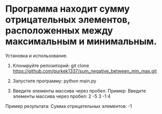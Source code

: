 # Программа находит сумму отрицательных элементов, расположенных между максимальным и минимальным.

Установка и использование.

1. Клонируйте репозиторий:
git clone https://github.com/purkek1337/sum_negative_between_min_max.git

3. Запустите программу:
python main.py

4. Введите элементы массива через пробел.
Пример:
Введите элементы массива через пробел: 2 -5 3 -1 4

Пример результата:
Сумма отрицательных элементов: -1
